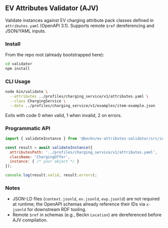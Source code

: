 ## EV Attributes Validator (AJV)

Validate instances against EV charging attribute pack classes defined in `attributes.yaml` (OpenAPI 3.1). Supports remote `$ref` dereferencing and JSON/YAML inputs.

### Install

From the repo root (already bootstrapped here):

```bash
cd validator
npm install
```

### CLI Usage

```bash
node bin/validate \
  --attributes ../profiles/charging_service/v1/attributes.yaml \
  --class ChargingService \
  --data ../profiles/charging_service/v1/examples/item-example.json
```

Exits with code 0 when valid, 1 when invalid, 2 on errors.

### Programmatic API

```js
import { validateInstance } from '@beckn/ev-attributes-validator/src/index.js';

const result = await validateInstance({
  attributesPath: '../profiles/charging_service/v1/attributes.yaml',
  className: 'ChargingOffer',
  instance: { /* your object */ }
});

console.log(result.valid, result.errors);
```

### Notes
- JSON-LD files (`context.jsonld`, `ev.jsonld`, `evp.jsonld`) are not required at runtime; the OpenAPI schemas already reference their IDs via `x-jsonld` for downstream RDF tooling.
- Remote `$ref` in schemas (e.g., Beckn `Location`) are dereferenced before AJV compilation.

